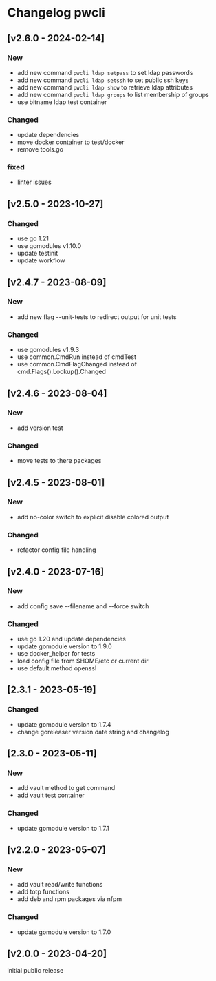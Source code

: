 # Changelog pwcli

## [v2.6.0 - 2024-02-14]
### New
- add new command `pwcli ldap setpass` to set ldap passwords
- add new command `pwcli ldap setssh` to set public ssh keys
- add new command `pwcli ldap show` to retrieve ldap attributes
- add new command `pwcli ldap groups` to list membership of groups
- use bitname ldap test container

### Changed
- update dependencies
- move docker container to test/docker
- remove tools.go

### fixed
- linter issues
## [v2.5.0 - 2023-10-27]
### Changed
- use go 1.21
- use gomodules v1.10.0
- update testinit
- update workflow

## [v2.4.7 - 2023-08-09]
### New
- add new flag --unit-tests to redirect output for unit tests
### Changed
- use gomodules v1.9.3
- use common.CmdRun instead of cmdTest
- use common.CmdFlagChanged instead of cmd.Flags().Lookup().Changed

## [v2.4.6 - 2023-08-04]
### New
- add version test
### Changed
- move tests to there packages

## [v2.4.5 - 2023-08-01]
### New
- add no-color switch to explicit disable colored output
### Changed
- refactor config file handling

## [v2.4.0 - 2023-07-16]
### New
- add config save --filename and --force switch
### Changed
- use go 1.20 and update dependencies
- update gomodule version to 1.9.0
- use docker_helper for tests
- load config file from $HOME/etc or current dir
- use default method openssl

## [2.3.1 - 2023-05-19]
### Changed
- update gomodule version to 1.7.4
- change goreleaser version date string and changelog

## [2.3.0 - 2023-05-11]
### New
- add vault method to get command
- add vault test container
### Changed
- update gomodule version to 1.7.1

## [v2.2.0 - 2023-05-07]
### New
- add vault read/write functions
- add totp functions
- add deb and rpm packages via nfpm
### Changed
- update gomodule version to 1.7.0

## [v2.0.0 - 2023-04-20]
initial public release
